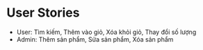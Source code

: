 # User Stories
- User: Tìm kiếm, Thêm vào giỏ, Xóa khỏi giỏ, Thay đổi số lượng
- Admin: Thêm sản phẩm, Sửa sản phẩm, Xóa sản phẩm
